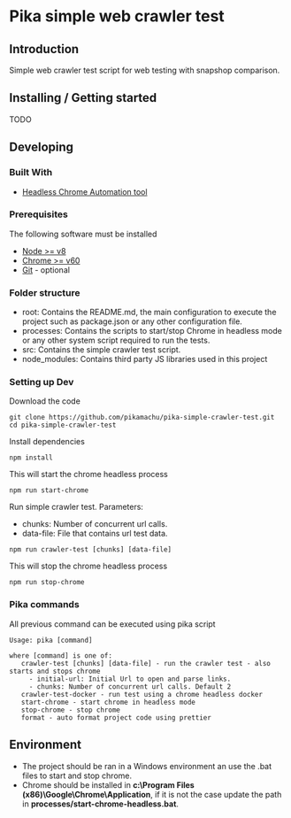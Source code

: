 # Pika simple web crawler test 

## Introduction

Simple web crawler test script for web testing with snapshop comparison.

## Installing / Getting started 

TODO

## Developing 
 
### Built With
* [Headless Chrome Automation tool](https://github.com/graphcool/chromeless)

### Prerequisites
The following software must be installed
* [Node >= v8](https://nodejs.org/en/)
* [Chrome >= v60](https://www.google.com.mx/chrome/)
* [Git](https://git-scm.com/downloads) - optional

### Folder structure
* root: Contains the README.md, the main configuration to execute the project such as package.json or any other configuration file.
* processes: Contains the scripts to start/stop Chrome in headless mode or any other system script required to run the tests.
* src: Contains the simple crawler test script.
* node_modules: Contains third party JS libraries used in this project

### Setting up Dev

Download the code
```
git clone https://github.com/pikamachu/pika-simple-crawler-test.git
cd pika-simple-crawler-test
```

Install dependencies
```
npm install
```
This will start the chrome headless process
```
npm run start-chrome
```

Run simple crawler test.
Parameters:
- chunks: Number of concurrent url calls.
- data-file: File that contains url test data.
```
npm run crawler-test [chunks] [data-file]
```

This will stop the chrome headless process
```
npm run stop-chrome
```

### Pika commands

All previous command can be executed using pika script

```shell
Usage: pika [command]

where [command] is one of:
   crawler-test [chunks] [data-file] - run the crawler test - also starts and stops chrome
     - initial-url: Initial Url to open and parse links.
     - chunks: Number of concurrent url calls. Default 2
   crawler-test-docker - run test using a chrome headless docker
   start-chrome - start chrome in headless mode
   stop-chrome - stop chrome
   format - auto format project code using prettier
```

## Environment
* The project should be ran in a Windows environment an use the .bat files to start and stop chrome.
* Chrome should be installed in **c:\Program Files (x86)\Google\Chrome\Application**, if it is not the case update the path in **processes/start-chrome-headless.bat**.

